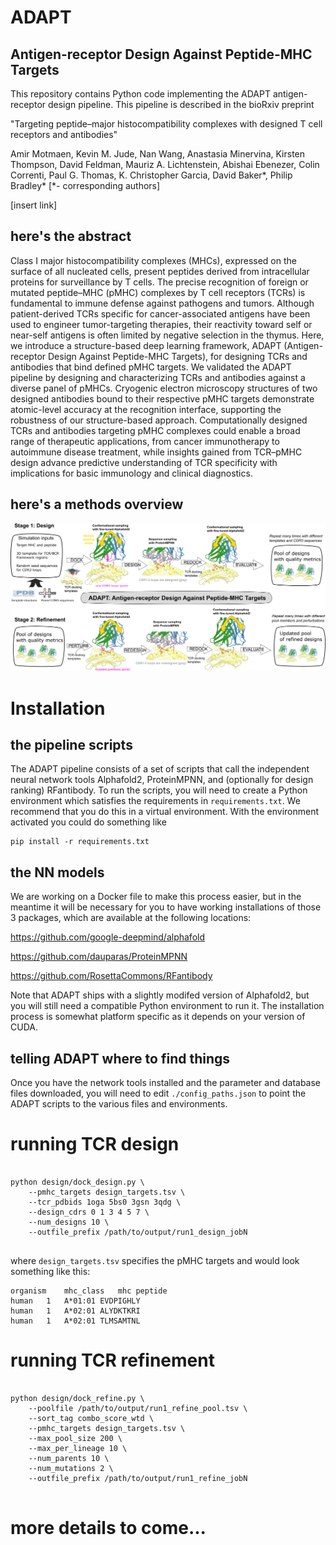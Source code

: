 # ADAPT

## Antigen-receptor Design Against Peptide-MHC Targets

This repository contains Python code implementing the ADAPT antigen-receptor design
pipeline. This pipeline is described in the bioRxiv preprint

"Targeting peptide–major histocompatibility complexes with designed T cell receptors and antibodies"

Amir Motmaen, Kevin M. Jude, Nan Wang, Anastasia Minervina, Kirsten Thompson, David Feldman, Mauriz A. Lichtenstein, Abishai Ebenezer, Colin Correnti, Paul G. Thomas, K. Christopher Garcia, David Baker*, Philip Bradley* [*- corresponding authors]


[insert link]

## here's the abstract

Class I major histocompatibility complexes (MHCs), expressed on the surface of all nucleated cells, present peptides derived from intracellular proteins for surveillance by T cells.
The precise recognition of foreign or mutated peptide–MHC (pMHC) complexes by T cell receptors (TCRs) is fundamental to immune defense against pathogens and tumors.
Although patient-derived TCRs specific for cancer-associated antigens have been used to engineer tumor-targeting therapies, their reactivity toward self or near-self antigens is often limited by negative selection in the thymus.
Here, we introduce a structure-based deep learning framework, ADAPT (Antigen-receptor Design Against Peptide-MHC Targets), for designing TCRs and antibodies that bind defined pMHC targets.
We validated the ADAPT pipeline by designing and characterizing TCRs and antibodies against a diverse panel of pMHCs.
Cryogenic electron microscopy structures of two designed antibodies bound to their respective pMHC targets demonstrate atomic-level accuracy at the recognition interface, supporting the robustness of our structure-based approach.
Computationally designed TCRs and antibodies targeting pMHC complexes could enable a broad range of therapeutic applications, from cancer immunotherapy to autoimmune disease treatment, while insights gained from TCR–pMHC design advance predictive understanding of TCR specificity with implications for basic immunology and clinical diagnostics.

## here's a methods overview

![pipeline](_images/fig1_v11.png)

# Installation

## the pipeline scripts

The ADAPT pipeline consists of a set of scripts that call the independent
neural network tools Alphafold2, ProteinMPNN, and (optionally for design
ranking) RFantibody. To run the scripts, you will need to create a Python environment
which satisfies the requirements in `requirements.txt`. We recommend that you
do this in a virtual environment. With the environment activated you could do
something like

```
pip install -r requirements.txt
```

## the NN models

We are working on a Docker file to make this process easier, but in the meantime
it will be necessary for you to have working installations of those 3
packages, which are available at the following locations:

https://github.com/google-deepmind/alphafold

https://github.com/dauparas/ProteinMPNN

https://github.com/RosettaCommons/RFantibody

Note that ADAPT ships with a slightly modifed version of Alphafold2, but you will
still need a compatible Python environment to run it. The installation process is
somewhat platform specific as it depends on your version of CUDA.


## telling ADAPT where to find things

Once you have the network tools installed and the parameter and database files
downloaded, you will need to edit `./config_paths.json` to point the ADAPT scripts
to the various files and environments.

# running TCR design

```

python design/dock_design.py \
    --pmhc_targets design_targets.tsv \
    --tcr_pdbids 1oga 5bs0 3gsn 3qdg \
    --design_cdrs 0 1 3 4 5 7 \
    --num_designs 10 \
    --outfile_prefix /path/to/output/run1_design_jobN


```

where `design_targets.tsv` specifies the pMHC targets and would look something like this:

```
organism	mhc_class	mhc	peptide
human	1	A*01:01	EVDPIGHLY
human	1	A*02:01	ALYDKTKRI
human	1	A*02:01	TLMSAMTNL
```


# running TCR refinement

```

python design/dock_refine.py \
    --poolfile /path/to/output/run1_refine_pool.tsv \
    --sort_tag combo_score_wtd \
    --pmhc_targets design_targets.tsv \
    --max_pool_size 200 \
    --max_per_lineage 10 \
    --num_parents 10 \
    --num_mutations 2 \
    --outfile_prefix /path/to/output/run1_refine_jobN


```


# more details to come...